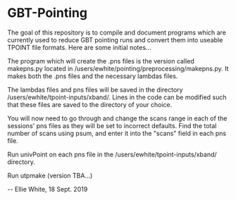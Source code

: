 # GBT-Pointing

The goal of this repository is to compile and document programs which are currently used to reduce GBT pointing runs and convert them into useable TPOINT file formats. Here are some initial notes...

The program which will create the .pns files is the version called makepns.py located in /users/ewhite/pointing/preprocessing/makepns.py. It makes both the .pns files and the necessary lambdas files. 

The lambdas files and pns files will be saved in the directory /users/ewhite/tpoint-inputs/xband/. Lines in the code can be modified such that these files are saved to the directory of your choice. 

You will now need to go through and change the scans range in each of the sessions' pns files as they will be set to incorrect defaults. Find the total number of scans using psum, and enter it into the "scans" field in each pns file. 

Run univPoint on each pns file in the /users/ewhite/tpoint-inputs/xband/ directory. 

Run utpmake (version TBA...)

-- Ellie White, 18 Sept. 2019
